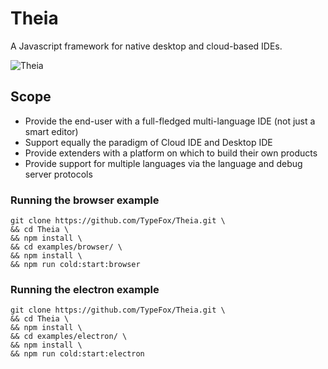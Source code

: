 # Theia

A Javascript framework for native desktop and cloud-based IDEs.

![Theia](https://cloud.githubusercontent.com/assets/372735/25758586/6939d0de-31cf-11e7-998a-e4ce997dd6b8.png)

## Scope
 - Provide the end-user with a full-fledged multi-language IDE  (not just a smart editor)
 - Support equally the paradigm of Cloud IDE and Desktop IDE
 - Provide extenders with a platform on which to build their own products
 - Provide support for multiple languages via the language and debug server protocols
 
 ### Running the browser example
 ```
 git clone https://github.com/TypeFox/Theia.git \
 && cd Theia \
 && npm install \
 && cd examples/browser/ \
 && npm install \
 && npm run cold:start:browser
 ```

 ### Running the electron example
 ```
 git clone https://github.com/TypeFox/Theia.git \
 && cd Theia \
 && npm install \
 && cd examples/electron/ \
 && npm install \
 && npm run cold:start:electron
 ```
